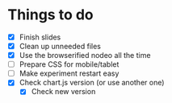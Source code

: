 # Things to do

* [x] Finish slides
* [x] Clean up unneeded files
* [x] Use the browserified nodeo all the time
* [ ] Prepare CSS for mobile/tablet
* [ ] Make experiment restart easy
* [x] Check chart.js version (or use another one)
	* [x] Check new version
